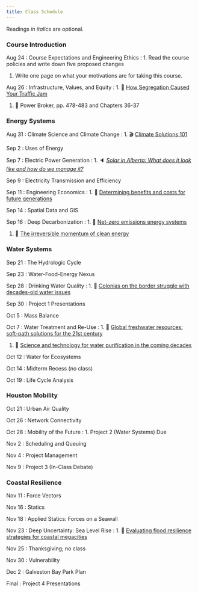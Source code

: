 ```yaml
---
title: Class Schedule
---
```


Readings *in italics* are optional.

### Course Introduction

Aug 24
: Course Expectations and Engineering Ethics
: 1. Read the course policies and write down five proposed changes
  1. Write one page on what your motivations are for taking this course.

Aug 26
: Infrastructure, Values, and Equity
: 1. 📰 [How Segregation Caused Your Traffic Jam](https://www.nytimes.com/interactive/2019/08/14/magazine/traffic-atlanta-segregation.html)
  1. 📖 Power Broker, pp. 478-483 and Chapters 36-37

### Energy Systems

Aug 31
: Climate Science and Climate Change
: 1. 🎬 [Climate Solutions 101](
https://drawdown.org/climate-solutions-101/unit-1-setting-the-stage)

Sep 2
: Uses of Energy

Sep 7
: Electric Power Generation
: 1. 🔈 *[Solar in Alberta: What does it look like and how do we manage it? ](https://www.energyvsclimate.com/p/solar-alberta-podcast)*

Sep 9
: Electricity Transmission and Efficiency

Sep 11
: Engineering Economics
: 1. 📰 [Determining benefits and costs for future generations](https://doi.org/10.1126/science.1235665)

Sep 14
: Spatial Data and GIS

Sep 16
: Deep Decarbonization
: 1. 📰 [Net-zero emissions energy systems](https://doi.org/10.1126/science.aas9793)
  1. 📰 [The irreversible momentum of clean energy](https://doi.org/10.1126/science.aam6284)

### Water Systems

Sep 21
: The Hydrologic Cycle

Sep 23
: Water-Food-Energy Nexus

Sep 28
: Drinking Water Quality
: 1. 📰 [Colonias on the border struggle with decades-old water issues](https://www.texastribune.org/2017/08/22/colonias-border-struggle-decades-old-water-issues/)

Sep 30
: Project 1 Presentations

Oct 5
: Mass Balance

Oct 7
: Water Treatment and Re-Use
: 1. 📰 [Global freshwater resources: soft-path solutions for the 21st century](https://doi.org/10.1126/science.1089967)
  1. 📰 [Science and technology for water purification in the coming decades](https://doi.org/10.1038/nature06599)

Oct 12
: Water for Ecosystems

Oct 14
: Midterm Recess (no class)

Oct 19
: Life Cycle Analysis

### Houston Mobility

Oct 21
: Urban Air Quality

Oct 26
: Network Connectivity

Oct 28
: Mobility of the Future
:  1. Project 2 (Water Systems) Due

Nov 2
: Scheduling and Queuing

Nov 4
: Project Management

Nov 9
: Project 3 (In-Class Debate)

### Coastal Resilience

Nov 11
: Force Vectors

Nov 16
: Statics

Nov 18
: Applied Statics: Forces on a Seawall

Nov 23
: Deep Uncertainty: Sea Level Rise
: 1. 📰 [Evaluating flood resilience strategies for coastal megacities](https://doi.org/10.1126/science.1248222)

Nov 25
: Thanksgiving; no class

Nov 30
: Vulnerability

Dec 2
: Galveston Bay Park Plan

Final
: Project 4 Presentations
